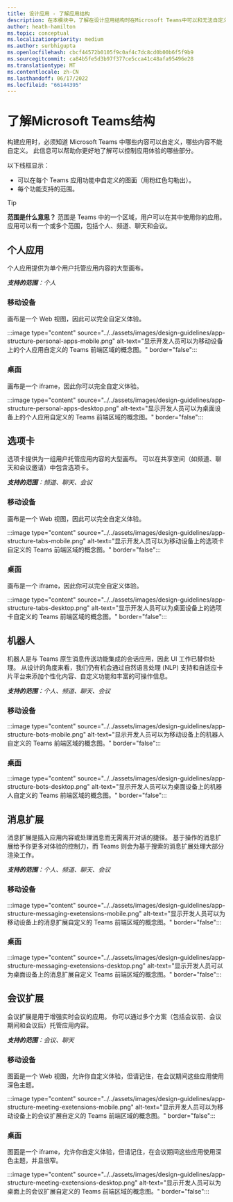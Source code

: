 ```yaml
---
title: 设计应用 - 了解应用结构
description: 在本模块中，了解在设计应用结构时在Microsoft Teams中可以和无法自定义的内容。
author: heath-hamilton
ms.topic: conceptual
ms.localizationpriority: medium
ms.author: surbhigupta
ms.openlocfilehash: cbcf44572b0105f9c0af4c7dc8cd0b00b6f5f9b9
ms.sourcegitcommit: ca84b5fe5d3b97f377ce5cca41c48afa95496e28
ms.translationtype: MT
ms.contentlocale: zh-CN
ms.lasthandoff: 06/17/2022
ms.locfileid: "66144395"
---
```

# <a name="understand-the-microsoft-teams-app-structure"></a>了解Microsoft Teams结构

构建应用时，必须知道 Microsoft Teams 中哪些内容可以自定义，哪些内容不能自定义。 此信息可以帮助你更好地了解可以控制应用体验的哪些部分。

以下线框显示：

* 可以在每个 Teams 应用功能中自定义的图面（用粉红色勾勒出）。
* 每个功能支持的范围。

> [!TIP]
> **范围是什么意思？** 范围是 Teams 中的一个区域，用户可以在其中使用你的应用。 应用可以有一个或多个范围，包括个人、频道、聊天和会议。

## <a name="personal-apps"></a>个人应用

个人应用提供为单个用户托管应用内容的大型画布。

***支持的范围**：个人*

### <a name="mobile"></a>移动设备

画布是一个 Web 视图，因此可以完全自定义体验。

:::image type="content" source="../../assets/images/design-guidelines/app-structure-personal-apps-mobile.png" alt-text="显示开发人员可以为移动设备上的个人应用自定义的 Teams 前端区域的概念图。" border="false":::

### <a name="desktop"></a>桌面

画布是一个 iframe，因此你可以完全自定义体验。

:::image type="content" source="../../assets/images/design-guidelines/app-structure-personal-apps-desktop.png" alt-text="显示开发人员可以为桌面设备上的个人应用自定义的 Teams 前端区域的概念图。" border="false":::

## <a name="tabs"></a>选项卡

选项卡提供为一组用户托管应用内容的大型画布。 可以在共享空间（如频道、聊天和会议邀请）中包含选项卡。

***支持的范围**：频道、聊天、会议*

### <a name="mobile"></a>移动设备

画布是一个 Web 视图，因此可以完全自定义体验。

:::image type="content" source="../../assets/images/design-guidelines/app-structure-tabs-mobile.png" alt-text="显示开发人员可以为移动设备上的选项卡自定义的 Teams 前端区域的概念图。" border="false":::

### <a name="desktop"></a>桌面

画布是一个 iframe，因此你可以完全自定义体验。

:::image type="content" source="../../assets/images/design-guidelines/app-structure-tabs-desktop.png" alt-text="显示开发人员可以为桌面设备上的选项卡自定义的 Teams 前端区域的概念图。" border="false":::

## <a name="bots"></a>机器人

机器人是与 Teams 原生消息传送功能集成的会话应用，因此 UI 工作已替你处理。 从设计的角度来看，我们仍有机会通过自然语言处理 (NLP) 支持和自适应卡片平台来添加个性化内容、自定义功能和丰富的可操作信息。

***支持的范围**：个人、频道、聊天、会议*

### <a name="mobile"></a>移动设备

:::image type="content" source="../../assets/images/design-guidelines/app-structure-bots-mobile.png" alt-text="显示开发人员可以为移动设备上的机器人自定义的 Teams 前端区域的概念图。" border="false":::

### <a name="desktop"></a>桌面

:::image type="content" source="../../assets/images/design-guidelines/app-structure-bots-desktop.png" alt-text="显示开发人员可以为桌面设备上的机器人自定义的 Teams 前端区域的概念图。" border="false":::

## <a name="message-extensions"></a>消息扩展

消息扩展是插入应用内容或处理消息而无需离开对话的捷径。 基于操作的消息扩展给予你更多对体验的控制力，而 Teams 则会为基于搜索的消息扩展处理大部分渲染工作。

***支持的范围**：个人、频道、聊天、会议*

### <a name="mobile"></a>移动设备

:::image type="content" source="../../assets/images/design-guidelines/app-structure-messaging-exetensions-mobile.png" alt-text="显示开发人员可以为移动设备上的消息扩展自定义的 Teams 前端区域的概念图。" border="false":::

### <a name="desktop"></a>桌面

:::image type="content" source="../../assets/images/design-guidelines/app-structure-messaging-exetensions-desktop.png" alt-text="显示开发人员可以为桌面设备上的消息扩展自定义 Teams 前端区域的概念图。" border="false":::

## <a name="meeting-extensions"></a>会议扩展

会议扩展是用于增强实时会议的应用。 你可以通过多个方案（包括会议前、会议期间和会议后）托管应用内容。

***支持的范围**：会议、聊天*

### <a name="mobile"></a>移动设备

图面是一个 Web 视图，允许你自定义体验，但请记住，在会议期间这些应用使用深色主题。

:::image type="content" source="../../assets/images/design-guidelines/app-structure-meeting-exetensions-mobile.png" alt-text="显示开发人员可以为移动设备上的会议扩展自定义的 Teams 前端区域的概念图。" border="false":::

### <a name="desktop"></a>桌面

图面是一个 iframe，允许你自定义体验，但请记住，在会议期间这些应用使用深色主题，并且很窄。

:::image type="content" source="../../assets/images/design-guidelines/app-structure-meeting-exetensions-desktop.png" alt-text="显示开发人员可以为桌面上的会议扩展自定义的 Teams 前端区域的概念图。" border="false":::
